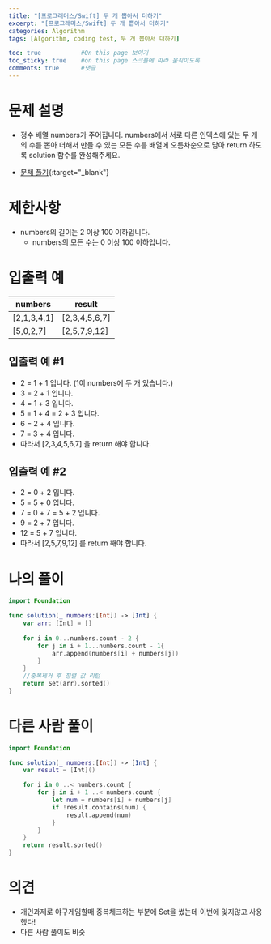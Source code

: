 ```yaml
---
title: "[프로그래머스/Swift] 두 개 뽑아서 더하기"
excerpt: "[프로그래머스/Swift] 두 개 뽑아서 더하기"
categories: Algorithm
tags: [Algorithm, coding test, 두 개 뽑아서 더하기]

toc: true           #On this page 보이기 
toc_sticky: true    #on this page 스크롤에 따라 움직이도록 
comments: true      #댓글
---
```

# 문제 설명 
- 정수 배열 numbers가 주어집니다. numbers에서 서로 다른 인덱스에 있는 두 개의 수를 뽑아 더해서 만들 수 있는 모든 수를 배열에 오름차순으로 담아 return 하도록 solution 함수를 완성해주세요.

- [문제 풀기](https://school.programmers.co.kr/learn/courses/30/lessons/68644){:target="_blank"} 

# 제한사항
- numbers의 길이는 2 이상 100 이하입니다.
    - numbers의 모든 수는 0 이상 100 이하입니다.

# 입출력 예

|numbers|result|
|-|-|
|[2,1,3,4,1]|[2,3,4,5,6,7]|
|[5,0,2,7]|[2,5,7,9,12]|

## 입출력 예 #1
- 2 = 1 + 1 입니다. (1이 numbers에 두 개 있습니다.)
- 3 = 2 + 1 입니다.
- 4 = 1 + 3 입니다.
- 5 = 1 + 4 = 2 + 3 입니다.
- 6 = 2 + 4 입니다.
- 7 = 3 + 4 입니다.
- 따라서 [2,3,4,5,6,7] 을 return 해야 합니다.

## 입출력 예 #2
- 2 = 0 + 2 입니다.
- 5 = 5 + 0 입니다.
- 7 = 0 + 7 = 5 + 2 입니다.
- 9 = 2 + 7 입니다.
- 12 = 5 + 7 입니다.
- 따라서 [2,5,7,9,12] 를 return 해야 합니다.

# 나의 풀이 
```swift 
import Foundation

func solution(_ numbers:[Int]) -> [Int] {
    var arr: [Int] = []
    
    for i in 0...numbers.count - 2 {
        for j in i + 1...numbers.count - 1{
            arr.append(numbers[i] + numbers[j])
        }
    }
    //중복제거 후 정렬 값 리턴
    return Set(arr).sorted()
}
``` 
# 다른 사람 풀이 
```swift 
import Foundation

func solution(_ numbers:[Int]) -> [Int] {
    var result = [Int]()

    for i in 0 ..< numbers.count {
        for j in i + 1 ..< numbers.count {
            let num = numbers[i] + numbers[j]
            if !result.contains(num) {
                result.append(num)
            }
        }
    }
    return result.sorted()
}
``` 

# 의견 
- 개인과제로 야구게임할때 중복체크하는 부분에 Set을 썼는데 이번에 잊지않고 사용했다! 
- 다른 사람 풀이도 비슷 